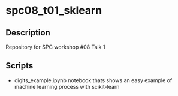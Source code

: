 # spc08_t01_sklearn

Description
---
Repository for SPC workshop #08 Talk 1

Scripts
-------
- digits_example.ipynb
notebook thats shows an easy example of machine learning process with scikit-learn
